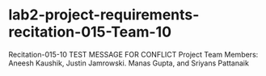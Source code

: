 # lab2-project-requirements-recitation-015-Team-10

Recitation-015-10
TEST MESSAGE FOR CONFLICT
Project Team Members: 
Aneesh Kaushik,
Justin Jamrowski.
Manas Gupta, and
Sriyans Pattanaik


